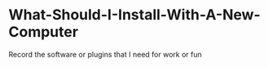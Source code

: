 # What-Should-I-Install-With-A-New-Computer
Record the software or plugins that I need for work or fun
